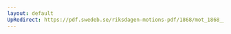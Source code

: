 ```yaml
---
layout: default
UpRedirect: https://pdf.swedeb.se/riksdagen-motions-pdf/1868/mot_1868__ak__00237.pdf
---
```


